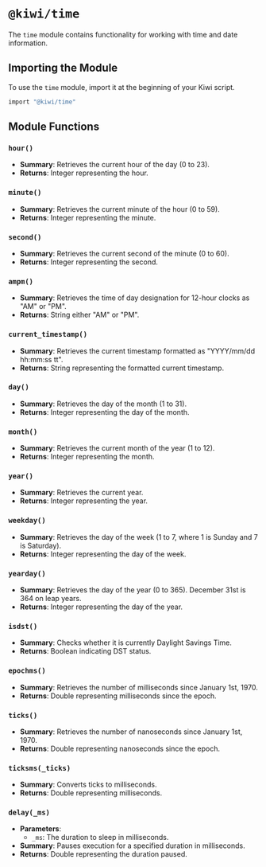 # `@kiwi/time`

The `time` module contains functionality for working with time and date information.

## Importing the Module
To use the `time` module, import it at the beginning of your Kiwi script.

```ruby
import "@kiwi/time"
```

## Module Functions

### `hour()`
- **Summary**: Retrieves the current hour of the day (0 to 23).
- **Returns**: Integer representing the hour.

### `minute()`
- **Summary**: Retrieves the current minute of the hour (0 to 59).
- **Returns**: Integer representing the minute.

### `second()`
- **Summary**: Retrieves the current second of the minute (0 to 60).
- **Returns**: Integer representing the second.

### `ampm()`
- **Summary**: Retrieves the time of day designation for 12-hour clocks as "AM" or "PM".
- **Returns**: String either "AM" or "PM".

### `current_timestamp()`
- **Summary**: Retrieves the current timestamp formatted as "YYYY/mm/dd hh:mm:ss tt".
- **Returns**: String representing the formatted current timestamp.

### `day()`
- **Summary**: Retrieves the day of the month (1 to 31).
- **Returns**: Integer representing the day of the month.

### `month()`
- **Summary**: Retrieves the current month of the year (1 to 12).
- **Returns**: Integer representing the month.

### `year()`
- **Summary**: Retrieves the current year.
- **Returns**: Integer representing the year.

### `weekday()`
- **Summary**: Retrieves the day of the week (1 to 7, where 1 is Sunday and 7 is Saturday).
- **Returns**: Integer representing the day of the week.

### `yearday()`
- **Summary**: Retrieves the day of the year (0 to 365). December 31st is 364 on leap years.
- **Returns**: Integer representing the day of the year.

### `isdst()`
- **Summary**: Checks whether it is currently Daylight Savings Time.
- **Returns**: Boolean indicating DST status.

### `epochms()`
- **Summary**: Retrieves the number of milliseconds since January 1st, 1970.
- **Returns**: Double representing milliseconds since the epoch.

### `ticks()`
- **Summary**: Retrieves the number of nanoseconds since January 1st, 1970.
- **Returns**: Double representing nanoseconds since the epoch.

### `ticksms(_ticks)`
- **Summary**: Converts ticks to milliseconds.
- **Returns**: Double representing milliseconds.

### `delay(_ms)`
- **Parameters**:
  - `_ms`: The duration to sleep in milliseconds.
- **Summary**: Pauses execution for a specified duration in milliseconds.
- **Returns**: Double representing the duration paused.
